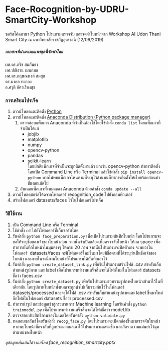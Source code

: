 # Face-Rocognition-by-UDRU-SmartCity-Workshop
ซอร์สโค้ดภาษา Python โปรแกรมตรวจจับ และจดจำใบหน้าจาก Workshop AI Udon Thani Smart City ณ มหาวิทยาลัยราชภัฏอุดรธานี (12/09/2019)   

##### เอกสารที่นำมาเผยแพร่ชุดนี้จัดทำโดย
ผศ.ดร.กริช สมกันธา  
ผศ.ปณิธาน เมฆกมล  
ผศ.ดร.กฤษณพงศ์ สมสุข  
ดร.มงคล ทะกอง  
อ.ศรุติ อัศวเรืองสุข

### การเตรียมโปรเจ็ค
1. ดาวน์โหลดและติดตั้ง [Python](https://www.python.org/ "Python") 
2. ดาวน์โหลดและติดตั้ง [Anaconda Distribution (Python package manager)](https://www.anaconda.com/distribution/ "Anaconda Distribution")  
   1. ตรวจสอบแพ็กเกจ Anaconda ที่จำเป็นต้องโช้โดยใช้คำสั่ง `conda list` โดยแพ็กเกจที่จำเป็นได้แก่  
        - jobjib  
        - matplotlib  
        - numpy  
        - opencv-python   
        - pandas  
        - scikit-learn  
โดยปกติแพ็กเกจที่จำเป็นจะถูกติดตั้งมาแล้ว ยกเว้น opencv-python ทำการติดตั้งโดยเปิด Command Line หรือ Terminal แล้วใช้คำสั่ง `pip install opencv-python` หากไม่พบแพ็กเกจไหนตามที่ระบุไว้ด้านบนก็ทำการติดตั้งให้เรีบยร้อยก่อนทำขั้นตอนถัดไป  
   2. อัพเดตแพ็คเกจทั้งหมดของ Anaconda ด้วยคำสั่ง `conda update --all` 
3. ดาวน์โหลดซอร์สโค้ดจากโฟลเดอร์ recognition_code ไปยังคอมพิวเตอร์ 
4. สร้างโฟลเดอร์ datasets/faces ไว้ในโฟลเดอร์โปรเจ็ค

### วิธีใช้งาน
1. เปิด Command Line หรือ Terminal 
2. ใช้คำสั่ง `cd` ไปยังโฟลเดอร์ที่เก็บซอร์สโค้ด
3. รันคำสั่ง `python face_preparation.py` เพื่อเปิดโปรแกรมบันทึกใบหน้า โดยโปรแกรมจะขอให้ระบุชื่อของเจ้าของใบหน้าก่อน จากนั้นจำเปิดกล้องเพื่อตรวจจับใบหน้า ให้กด space เพื่อทำการบันทึกใบหน้าในมุมต่างๆ ให้ครบ 20 ภาพ จากนั้นโปรแกรมจะปิดตัวเอง จะพบว่าในโฟลเดอร์  datasets/faces จะมีโฟลเดอร์ใหม่ขึ้นมาโดยมีชื่อตามที่ได้ระบุว่าเป็นชื่อเจ้าของใบหน้า และภายในจะมีภาพใบหน้าที่โปรแกรมได้บันทึกเอาไว้
4. รันคำสั่ง `python create_dataset_link.py` เพื่อรันโปรแกรมสร้างไฟล์ .csv สำหรับเก็บตำแหน่งรูปภาพ และ label เมื่อโปรแกรมทำงานเสร็จสิ้นจะได้ไฟล์ใหม่ในโฟลเดอร์ datasets ชื่อว่า faces.csv
5. รันคำสั่ง `python create_dataset.py` เพื่อรันโปรแกรมรวบรวมรูปภาพใบหน้าเข้ามาไว้ในที่เดียวกัน โดยรูปภาพใบหน้าทั้งหมดจะถูกนำไปเก็บรวมกันไว้ในโฟลเดอร์ datasets/processed และจะได้ไฟล์ .csv สำหรับเก็บตำแหน่งรูปภาพและ label ขึ้นมาใหม่อีกไฟล์ในโฟลเดอร์ datasets ชื่อว่า processed.csv
6. ทำการนำรูป และข้อมูลเข้าสู่กระบวนการ Machine learning โดยรันคำสั่ง `python trainmodel.py` เมื่อโปรแกรมทำงานเสร็จสิ้นจะได้ไฟล์ชื่อว่า model.lib
7. ตรวจสอบประสิทธิภาพของโมเดลโดยรันคำสั่ง `python validate.py`
8. ทดสอบผลลัพธ์โดยรันคำสั่ง `recog_face.py` โดยโปรแกรมจะเปิดกล้องขึ้นมาตรวจจับใบหน้า หากพบใบหน้าที่ตรงกับที่ถูกประมวลผลเอาไว้โปรแกรมจะแสดงชื่อ และอัตราความแม่นยำไว้มุมด้านบนของใบหน้า

*ดูข้อมูลเพิ่มเติมได้จากสไลด์ face_recognition_smartcity.pptx*
